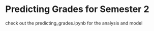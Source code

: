 # Predicting Grades for Semester 2

check out the predicting_grades.ipynb for the analysis and model
